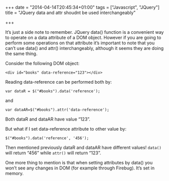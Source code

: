 +++
date = "2014-04-14T20:45:34+01:00"
tags = ["Javascript", "JQuery"]
title = "JQuery data and attr shoudnt be used interchangeably"

+++

It’s just a side note to remember.
JQuery data() function is a convenient way to operate on a data attribute of a DOM object. However if you are going to perform some operations on that attribute it’s important to note that you can’t use data() and attr() interchangeably, although it seems they are doing the same thing.

Consider the following DOM object:

```
<div id="books" data-reference="123"></div>
```

Reading data-reference can be performed both by:

```
var dataR = $("#books").data('reference');
```
and

```
var dataAR=$("#books").attr('data-reference');
```

Both dataR and dataAR have value “123”.

But what if I set data-reference attribute to other value by:

```
$("#books").data('reference', '456');
```

Then mentioned previously dataR and dataAR have different values!
`data()` will return “456” while `attr()` will return “123”.

One more thing to mention is that when setting attributes by data() you won’t see any changes in DOM (for example through Firebug). It’s set in memory.

